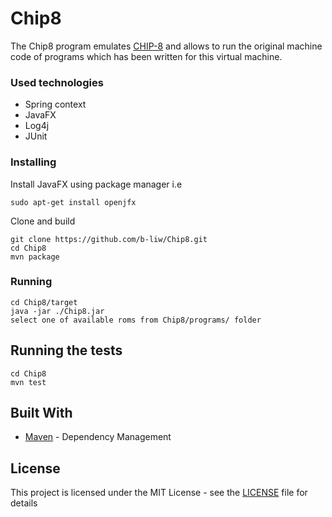 # Chip8

The Chip8 program emulates [CHIP-8](https://en.wikipedia.org/wiki/CHIP-8) and allows to
run the original machine code of programs which has been written for this virtual machine.

### Used technologies
* Spring context
* JavaFX
* Log4j
* JUnit

### Installing

Install JavaFX using package manager i.e
```
sudo apt-get install openjfx
```

Clone and build
```
git clone https://github.com/b-liw/Chip8.git
cd Chip8
mvn package
```

### Running
```
cd Chip8/target
java -jar ./Chip8.jar
select one of available roms from Chip8/programs/ folder
```

## Running the tests

```
cd Chip8
mvn test
```

## Built With

* [Maven](https://maven.apache.org/) - Dependency Management

## License

This project is licensed under the MIT License - see the [LICENSE](LICENSE) file for details
